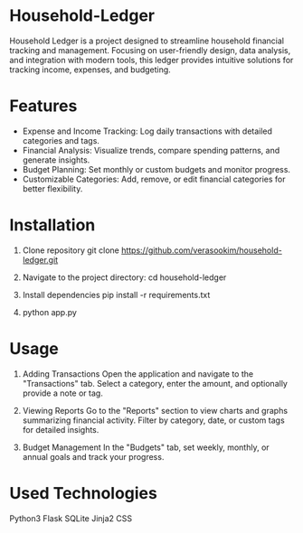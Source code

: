 # Household-Ledger
Household Ledger is a project designed to streamline household financial tracking and management. Focusing on user-friendly design, data analysis, and integration with modern tools, this ledger provides intuitive solutions for tracking income, expenses, and budgeting.

# Features
- Expense and Income Tracking: Log daily transactions with detailed categories and tags.
- Financial Analysis: Visualize trends, compare spending patterns, and generate insights.
- Budget Planning: Set monthly or custom budgets and monitor progress.
- Customizable Categories: Add, remove, or edit financial categories for better flexibility.

# Installation
1. Clone repository
   git clone https://github.com/verasookim/household-ledger.git

2. Navigate to the project directory:
   cd household-ledger

3. Install dependencies
   pip install -r requirements.txt

4. python app.py

# Usage
1. Adding Transactions
Open the application and navigate to the "Transactions" tab.
Select a category, enter the amount, and optionally provide a note or tag.

2. Viewing Reports
Go to the "Reports" section to view charts and graphs summarizing financial activity.
Filter by category, date, or custom tags for detailed insights.

3. Budget Management
In the "Budgets" tab, set weekly, monthly, or annual goals and track your progress.

# Used Technologies
Python3
Flask
SQLite
Jinja2
CSS
